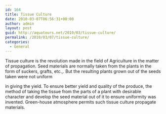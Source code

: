 ```yaml
---
id: 164
title: Tissue Culture
date: 2010-03-07T06:56:31+00:00
author: admin
layout: post
guid: http://aquatours.net/2010/03/tissue-culture/
permalink: /2010/03/07/tissue-culture/
categories:
  - General
---
```

Tissue culture is the revolution made in the field of Agriculture in the matter of propagation. Seed materials are normally taken from the plants in the form of suckers, grafts, etc.,. But the resulting plants grown out of the seeds taken were not uniform

in giving the yield. To ensure better yield and quality of the produce, the method of taking the tissue from the parts of a plant with desirable character and develop the seed material out of it to ensure uniformity was invented. Green-house atmosphere permits such tissue culture propagate materials.